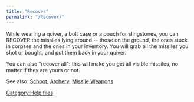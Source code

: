```yaml
---
title: "Recover"
permalink: "/Recover/"
---
```


While wearing a quiver, a bolt case or a pouch for slingstones, you can
RECOVER the missiles lying around -- those on the ground, the ones stuck
in corpses and the ones in your inventory. You will grab all the
missiles you shot or bought, and put them back in your quiver.

You can also "recover all": this will make you get all visible missiles,
no matter if they are yours or not.

See also: [Schoot](Schoot "wikilink"), [Archery](Archery "wikilink"),
[Missile Weapons](Missile_Weapons "wikilink")

[Category:Help files](Category:Help_files "wikilink")